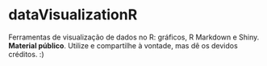 # dataVisualizationR
Ferramentas de visualização de dados no R: gráficos, R Markdown e Shiny.<br>
 <b>Material público</b>. Utilize e compartilhe à vontade, mas dê os devidos créditos. :)
